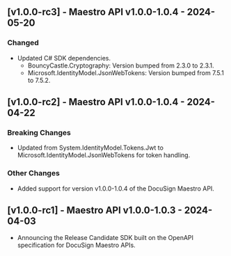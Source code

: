 ## [v1.0.0-rc3] - Maestro API v1.0.0-1.0.4 - 2024-05-20
### Changed
- Updated C# SDK dependencies.
    - BouncyCastle.Cryptography: Version bumped from 2.3.0 to 2.3.1.
    - Microsoft.IdentityModel.JsonWebTokens: Version bumped from 7.5.1 to 7.5.2.
## [v1.0.0-rc2] - Maestro API v1.0.0-1.0.4 - 2024-04-22
### Breaking Changes
- Updated from System.IdentityModel.Tokens.Jwt to Microsoft.IdentityModel.JsonWebTokens for token handling.
### Other Changes
- Added support for version v1.0.0-1.0.4 of the DocuSign Maestro API.

## [v1.0.0-rc1] - Maestro API v1.0.0-1.0.3 - 2024-04-03
- Announcing the Release Candidate SDK built on the OpenAPI specification for DocuSign Maestro APIs.
